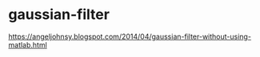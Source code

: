 # gaussian-filter
https://angeljohnsy.blogspot.com/2014/04/gaussian-filter-without-using-matlab.html
